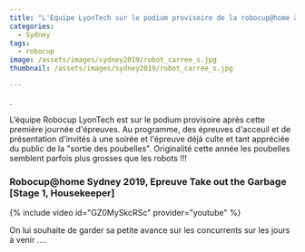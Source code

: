 ```yaml
---
title: "L'Equipe LyonTech sur le podium provisoire de la robocup@home à l'issu de sa première journée de compétition"
categories:
  - Sydney
tags:
  - robocup
image: /assets/images/sydney2019/robot_carree_s.jpg
thumbnail: /assets/images/sydney2019/robot_carree_s.jpg

---
```

.

L’équipe Robocup LyonTech est sur le podium provisoire après cette première journée d'épreuves. Au programme, des épreuves d'acceuil et de présentation d'invités à une soirée et l'épreuve déjà culte et tant appréciée du public de la "sortie des poubelles".
Originalité cette année les poubelles semblent parfois plus grosses que les robots !!!


### Robocup@home Sydney 2019, Epreuve Take out the Garbage [Stage 1, Housekeeper] ###

{% include video id="GZ0MySkcRSc" provider="youtube" %}

On lui souhaite de garder sa petite avance sur les concurrents  sur les jours à venir ....
